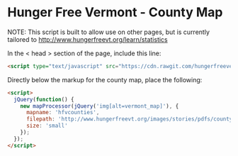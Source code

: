 # Hunger Free Vermont - County Map

NOTE: This script is built to allow use on other pages, but is currently tailored
to http://www.hungerfreevt.org/learn/statistics

In the < head > section of the page, include this line:

```html
<script type="text/javascript" src="https://cdn.rawgit.com/hungerfreevermont/countymap/master/map_processor.js"></script>
```

Directly below the markup for the county map, place the following:

```html
<script>
  jQuery(function() {
    new mapProcessor(jQuery('img[alt=vermont_map]'), {
      mapname: 'hfvcounties',
      filepath: 'http://www.hungerfreevt.org/images/stories/pdfs/countysheets/',
      size: 'small'
    });
  });
</script>
```
